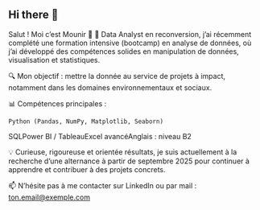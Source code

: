 ## Hi there 👋

<!--
**Mounirsiraji/Mounirsiraji** is a ✨ _special_ ✨ repository because its `README.md` (this file) appears on your GitHub profile.

Here are some ideas to get you started:

- 🔭 I’m currently working on ...
- 🌱 I’m currently learning ...
- 👯 I’m looking to collaborate on ...
- 🤔 I’m looking for help with ...
- 💬 Ask me about ...
- 📫 How to reach me: ...
- 😄 Pronouns: ...
- ⚡ Fun fact: ...
-->

Salut ! Moi c’est Mounir 👋
🎯 Data Analyst en reconversion, j’ai récemment complété une formation intensive (bootcamp) en analyse de données, où j’ai développé des compétences solides en manipulation de données, visualisation et statistiques.

🔍 Mon objectif : mettre la donnée au service de projets à impact, notamment dans les domaines environnementaux et sociaux.

📊 Compétences principales :

    Python (Pandas, NumPy, Matplotlib, Seaborn)

SQLPower BI / TableauExcel avancéAnglais : niveau B2

💡 Curieuse, rigoureuse et orientée résultats, je suis actuellement à la recherche d’une alternance à partir de septembre 2025 pour continuer à apprendre et contribuer à des projets concrets.

📫 N’hésite pas à me contacter sur LinkedIn ou par mail : ton.email@exemple.com
﻿
